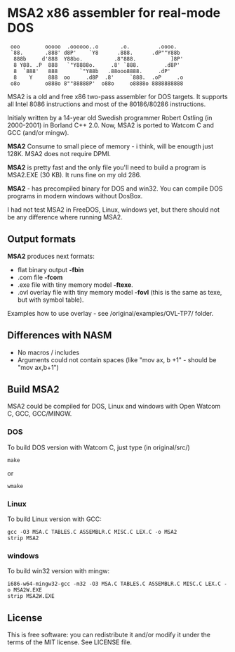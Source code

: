 # MSA2 x86 assembler for real-mode DOS

     ooo        ooooo  .oooooo..o       .o.         .oooo.
     `88.       .888' d8P'    `Y8      .888.      .dP""Y88b
      888b     d'888  Y88bo.          .8"888.           ]8P'
      8 Y88. .P  888   `"Y8888o.     .8' `888.        .d8P'
      8  `888'   888       `"Y88b   .88ooo8888.     .dP'
      8    Y     888  oo     .d8P  .8'     `888.  .oP     .o
     o8o        o888o 8""88888P'  o88o     o8888o 8888888888

MSA2 is a old and free x86 two-pass assembler for DOS targets. It supports all
Intel 8086 instructions and most of the 80186/80286 instructions.

Initialy written by a 14-year old Swedish programmer Robert Ostling (in 2000-2001)
in Borland C++ 2.0. Now, MSA2 is ported to Watcom C and GCC (and/or mingw).

**MSA2** Consume to small piece of memory - i think, will be enougth just 128K.
MSA2 does not require DPMI.

**MSA2** is pretty fast and the only file you'll need to build a program is
MSA2.EXE (30 KB). It runs fine on my old 286.

**MSA2** - has precompiled binary for DOS and win32. You can compile DOS programs in
modern windows without DosBox.

I had not test MSA2 in FreeDOS, Linux, windows yet, but there should not be any
difference where running MSA2.

## Output formats

**MSA2** produces next formats:

* flat binary output **-fbin**
* .com file **-fcom**
* .exe file with tiny memory model **-ftexe**.
* .ovl overlay file with tiny memory model **-fovl** (this is the same as texe, but with symbol table).

Examples how to use overlay - see /original/examples/OVL-TP7/ folder.

## Differences with NASM

* No macros / includes
* Arguments could not contain spaces (like "mov ax, b +1" - should be "mov ax,b+1")

## Build MSA2

MSA2 could be compiled for DOS, Linux and windows with Open Watcom C, GCC, GCC/MINGW.

### DOS

To build DOS version with Watcom C, just type (in original/src/)

    make

or

    wmake

### Linux

To build Linux version with GCC:

    gcc -O3 MSA.C TABLES.C ASSEMBLR.C MISC.C LEX.C -o MSA2
    strip MSA2

### windows

To build win32 version with mingw:

    i686-w64-mingw32-gcc -m32 -O3 MSA.C TABLES.C ASSEMBLR.C MISC.C LEX.C -o MSA2W.EXE
    strip MSA2W.EXE

## License

This is free software: you can redistribute it and/or modify it under the terms of the MIT license. See LICENSE file.
